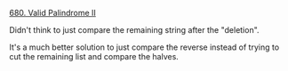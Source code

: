 [680. Valid Palindrome II](https://leetcode.com/problems/valid-palindrome-ii/)

Didn't think to just compare the remaining string after the "deletion".

It's a much better solution to just compare the reverse instead of trying to cut the remaining list and compare the halves.